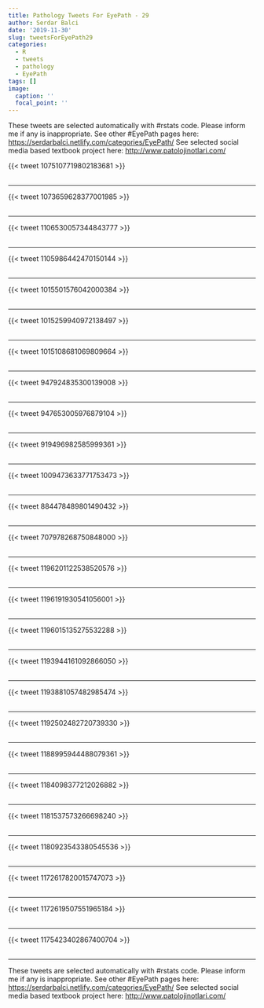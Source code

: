 ```yaml
---
title: Pathology Tweets For EyePath - 29
author: Serdar Balci
date: '2019-11-30'
slug: tweetsForEyePath29
categories:
  - R
  - tweets
  - pathology
  - EyePath
tags: []
image:
  caption: ''
  focal_point: ''
---
```



These tweets are selected automatically with #rstats code. Please inform me if any is inappropriate.
See other #EyePath pages here: https://serdarbalci.netlify.com/categories/EyePath/ 
See selected social media based textbook project here: http://www.patolojinotlari.com/

{{< tweet 1075107719802183681 >}}
<br>
<br>
<hr>
{{< tweet 1073659628377001985 >}}
<br>
<br>
<hr>
{{< tweet 1106530057344843777 >}}
<br>
<br>
<hr>
{{< tweet 1105986442470150144 >}}
<br>
<br>
<hr>
{{< tweet 1015501576042000384 >}}
<br>
<br>
<hr>
{{< tweet 1015259940972138497 >}}
<br>
<br>
<hr>
{{< tweet 1015108681069809664 >}}
<br>
<br>
<hr>
{{< tweet 947924835300139008 >}}
<br>
<br>
<hr>
{{< tweet 947653005976879104 >}}
<br>
<br>
<hr>
{{< tweet 919496982585999361 >}}
<br>
<br>
<hr>
{{< tweet 1009473633771753473 >}}
<br>
<br>
<hr>
{{< tweet 884478489801490432 >}}
<br>
<br>
<hr>
{{< tweet 707978268750848000 >}}
<br>
<br>
<hr>
{{< tweet 1196201122538520576 >}}
<br>
<br>
<hr>
{{< tweet 1196191930541056001 >}}
<br>
<br>
<hr>
{{< tweet 1196015135275532288 >}}
<br>
<br>
<hr>
{{< tweet 1193944161092866050 >}}
<br>
<br>
<hr>
{{< tweet 1193881057482985474 >}}
<br>
<br>
<hr>
{{< tweet 1192502482720739330 >}}
<br>
<br>
<hr>
{{< tweet 1188995944488079361 >}}
<br>
<br>
<hr>
{{< tweet 1184098377212026882 >}}
<br>
<br>
<hr>
{{< tweet 1181537573266698240 >}}
<br>
<br>
<hr>
{{< tweet 1180923543380545536 >}}
<br>
<br>
<hr>
{{< tweet 1172617820015747073 >}}
<br>
<br>
<hr>
{{< tweet 1172619507551965184 >}}
<br>
<br>
<hr>
{{< tweet 1175423402867400704 >}}
<br>
<br>
<hr>


These tweets are selected automatically with #rstats code. Please inform me if any is inappropriate.
See other #EyePath pages here: https://serdarbalci.netlify.com/categories/EyePath/ 
See selected social media based textbook project here: http://www.patolojinotlari.com/
